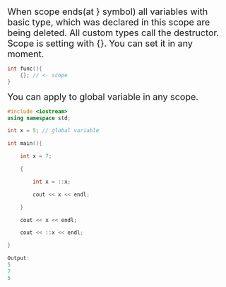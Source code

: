 <span style = "font-size:20px">When scope ends(at } symbol) all variables with basic type, which was declared in this scope are being deleted. All custom types call the destructor. Scope is setting with {}. You can set it in any moment.</span>
```cpp
int func(){
	{}; // <- scope
}
```
<span style = "font-size:20px">You can apply to global variable in any scope.</span>
```cpp
#include <iostream>
using namespace std;

int x = 5; // global variable 

int main(){

    int x = 7;

    {

        int x = ::x;

        cout << x << endl;

    }

    cout << x << endl;

    cout << ::x << endl;

}
```

```cpp
Output:
5
7
5
```
